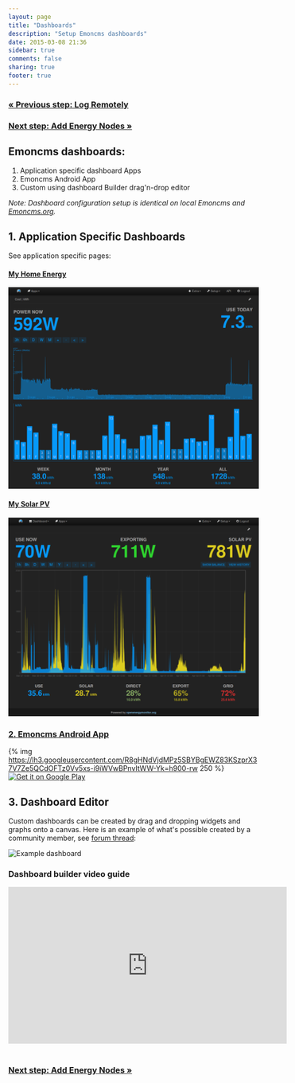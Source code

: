 ```yaml
---
layout: page
title: "Dashboards"
description: "Setup Emoncms dashboards"
date: 2015-03-08 21:36
sidebar: true
comments: false
sharing: true
footer: true
---
```


### [&laquo; Previous step: Log Remotely](/setup/remote/)

### [Next step: Add Energy Nodes &raquo;](/setup/emontx/)

## Emoncms dashboards:
1. Application specific dashboard Apps
2. Emoncms Android App
3. Custom using dashboard Builder drag'n-drop editor

*Note: Dashboard configuration setup is identical on local Emoncms and [Emoncms.org](http://emoncms.org).*


## 1. Application Specific Dashboards

See application specific pages:

#### [My Home Energy](/applicatins/home-energy)

![My home energy](/images/applications/home-energy/myelectric_webapp.png)


#### [My Solar PV](/applications/solar-pv)

![My solar PV](/images/applications/solar-pv//my-solarpv1.png)


### [2. Emoncms Android App](https://play.google.com/store/apps/details?id=org.emoncms.myapps)

{% img https://lh3.googleusercontent.com/R8gHNdVjdMPz5SBYBgEWZ83KSzprX37V7Ze5QCdOFTz0Vv5xs-i9iWVwBPnvItWW-Yk=h900-rw 250 %}
<a href="https://play.google.com/store/apps/details?id=org.emoncms.myapps&utm_source=global_co&utm_medium=prtnr&utm_content=Mar2515&utm_campaign=PartBadge&pcampaignid=MKT-Other-global-all-co-prtnr-py-PartBadge-Mar2515-1" rel="Get it on Google Play">![Get it on Google Play](http://steverichey.github.io/google-play-badge-svg/img/en_get.svg)</a>



## 3. Dashboard Editor

Custom dashboards can be created by drag and dropping widgets and graphs onto a canvas. Here is an example of what's possible created by a community member, see [forum thread](https://openenergymonitor.org/emon/node/11593):

![Example dashboard](https://openenergymonitor.org/emon/sites/default/files/Dashboards%20v7.0.JPG)

### Dashboard builder video guide

<div class='videoWrapper'>
<iframe width="560" height="315" src="https://www.youtube.com/embed/eqN9rc9VnqI" frameborder="0" allowfullscreen></iframe>
</div>

<br>

### [Next step: Add Energy Nodes &raquo;](/setup/emontx/)
